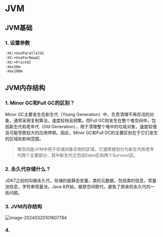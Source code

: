 # JVM

## JVM基础

### 1. 设置参数

```bash
-XX:+UseParallelGC
-XX:+UseParNewGC
-XX:+PrintGC
-Xms50m
-Xmx100m
```



## JVM内存结构

### 1. Minor GC和Full GC的区别？

Minor GC主要发生在新生代（Young Generation）中，负责清理不再存活的对象，通常采用复制算法，速度较快且频繁。而Full GC则发生在整个堆空间中，包括新生代和老年代（Old Generation），用于清理整个堆中的垃圾对象，速度较慢且可能导致较大的应用停顿。因此，Minor GC和Full GC的主要区别在于它们发生的区域和影响范围。

> 堆空间是JVM中用于存储对象实例的区域，它通常被划分为新生代和老年代两个主要部分，其中新生代又包括Eden区和两个Survivor区。

### 2. 永久代存储什么？

JDK7之前的叫做永久代，存储的是静态变量，类的元数据，包括类的信息，常量池信息，字符串常量池，Java 8开始，被原空间取代，避免了原来的永久代的一些问题。

### 3. JVM内存结构

![image-20240320101807784](https://cdn.jsdelivr.net/gh/52chen/imagebed2023@main/picgo/image-20240320101807784.png)

### 4. 